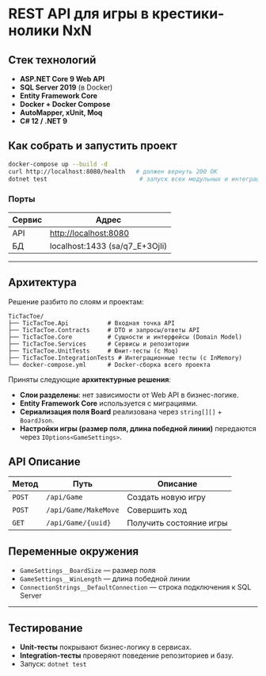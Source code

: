 # REST API для игры в крестики-нолики NxN

## Стек технологий

- **ASP.NET Core 9 Web API**
- **SQL Server 2019** (в Docker)
- **Entity Framework Core**
- **Docker + Docker Compose**
- **AutoMapper, xUnit, Moq**
- **C# 12 / .NET 9**


## Как собрать и запустить проект

```bash
docker-compose up --build -d
curl http://localhost:8080/health   # должен вернуть 200 OK
dotnet test                          # запуск всех модульных и интеграционных тестов
````

### Порты

| Сервис | Адрес                                          |
| ------ | ---------------------------------------------- |
| API    | [http://localhost:8080](http://localhost:8080) |
| БД     | localhost:1433 (sa/q7\_E+3OjIi)                |

---

## Архитектура

Решение разбито по слоям и проектам:

```
TicTacToe/
├── TicTacToe.Api           # Входная точка API
├── TicTacToe.Contracts     # DTO и запросы/ответы API
├── TicTacToe.Core          # Сущности и интерфейсы (Domain Model)
├── TicTacToe.Services      # Сервисы и репозитории
├── TicTacToe.UnitTests     # Юнит-тесты (с Moq)
├── TicTacToe.IntegrationTests # Интеграционные тесты (с InMemory)
└── docker-compose.yml      # Docker-сборка всего проекта
```

Приняты следующие **архитектурные решения**:

* **Слои разделены**: нет зависимости от Web API в бизнес-логике.
* **Entity Framework Core** используется с миграциями.
* **Сериализация поля Board** реализована через `string[][]` + `BoardJson`.
* **Настройки игры (размер поля, длина победной линии)** передаются через `IOptions<GameSettings>`.


## API Описание

| Метод  | Путь             | Описание                |
| ------ | ---------------- | ----------------------- |
| `POST` | `/api/Game`      | Создать новую игру      |
| `POST` | `/api/Game/MakeMove` | Совершить ход           |
| `GET`  | `/api/Game/{uuid}` | Получить состояние игры |


## Переменные окружения

* `GameSettings__BoardSize` — размер поля
* `GameSettings__WinLength` — длина победной линии
* `ConnectionStrings__DefaultConnection` — строка подключения к SQL Server

---

## Тестирование

* **Unit-тесты** покрывают бизнес-логику в сервисах.
* **Integration-тесты** проверяют поведение репозиториев и базу.
* Запуск: `dotnet test`

